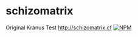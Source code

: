 # schizomatrix
Original Kranus Test http://schizomatrix.cf
[![NPM](https://nodei.co/npm/kranus-test.png)](https://nodei.co/npm/kranus-test/)
